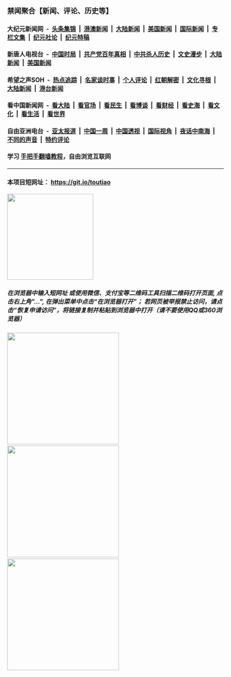 ### 禁闻聚合【新闻、评论、历史等】

#### 大纪元新闻网 &nbsp;-&nbsp; [头条集锦](indexes/E头条集锦.md?t=02281802) &nbsp;|&nbsp; [港澳新闻](indexes/E港澳新闻.md?t=02281802)  &nbsp;|&nbsp; [大陆新闻](indexes/E大陆新闻.md?t=02281802) &nbsp;|&nbsp; [美国新闻](indexes/E美国新闻.md?t=02281802) &nbsp;|&nbsp; [国际新闻](indexes/E国际新闻.md?t=02281802) &nbsp;|&nbsp; [专栏文集](indexes/E专栏文集.md?t=02281802) &nbsp;|&nbsp; [纪元社论](indexes/E纪元社论.md?t=02281802) &nbsp;|&nbsp; [纪元特稿](indexes/E纪元特稿.md?t=02281802) 

#### 新唐人电视台 &nbsp;-&nbsp; [中国时局](indexes/N中国时局.md?t=02281802) &nbsp;|&nbsp; [共产党百年真相](indexes/N共产党百年真相.md?t=02281802) &nbsp;|&nbsp; [中共杀人历史](indexes/N中共杀人历史.md?t=02281802) &nbsp;|&nbsp; [文史漫步](indexes/N文史漫步.md?t=02281802) &nbsp;|&nbsp; [大陆新闻](indexes/N大陆新闻.md?t=02281802) &nbsp;|&nbsp; [美国新闻](indexes/N美国新闻.md?t=02281802)

#### 希望之声SOH &nbsp;-&nbsp; [热点追踪](indexes/H热点追踪.md?t=02281802) &nbsp;|&nbsp; [名家谈时事](indexes/H名家谈时事.md?t=02281802) &nbsp;|&nbsp; [个人评论](indexes/H个人评论.md?t=02281802)  &nbsp;|&nbsp; [红朝解密](indexes/H红朝解密.md?t=02281802) &nbsp;|&nbsp; [文化寻根](indexes/H文化寻根.md?t=02281802) &nbsp;|&nbsp; [大陆新闻](indexes/H大陆新闻.md?t=02281802) &nbsp;|&nbsp; [港台新闻](indexes/H港台新闻.md?t=02281802)

#### 看中国新闻网 &nbsp;-&nbsp; [看大陆](indexes/S看大陆.md?t=02281802) &nbsp;|&nbsp; [看官场](indexes/S看官场.md?t=02281802) &nbsp;|&nbsp; [看民生](indexes/S看民生.md?t=02281802)  &nbsp;|&nbsp; [看博谈](indexes/S看博谈.md?t=02281802) &nbsp;|&nbsp; [看财经](indexes/S看财经.md?t=02281802) &nbsp;|&nbsp; [看史海](indexes/S看史海.md?t=02281802) &nbsp;|&nbsp; [看文化](indexes/S看文化.md?t=02281802) &nbsp;|&nbsp; [看生活](indexes/S看生活.md?t=02281802) &nbsp;|&nbsp; [看世界](indexes/S看世界.md?t=02281802)

#### 自由亚洲电台 &nbsp;-&nbsp; [亚太报道](indexes/R亚太报道.md?t=02281802) &nbsp;|&nbsp; [中国一周](indexes/R中国一周.md?t=02281802) &nbsp;|&nbsp; [中国透视](indexes/R中国透视.md?t=02281802)  &nbsp;|&nbsp; [国际视角](indexes/R国际视角.md?t=02281802) &nbsp;|&nbsp; [夜话中南海](indexes/R夜话中南海.md?t=02281802) &nbsp;|&nbsp; [不同的声音](indexes/R不同的声音.md?t=02281802) &nbsp;|&nbsp; [特约评论](indexes/R特约评论.md?t=02281802)

#### 学习 [手把手翻墙教程](https://github.com/gfw-breaker/guides/wiki)，自由浏览互联网

----

#### 本项目短网址： https://git.io/toutiao
<img src="https://raw.githubusercontent.com/gfw-breaker/banned-news/master/scripts/img/qr.png" width="200px"/>  

##### 在浏览器中输入短网址 或使用微信、支付宝等二维码工具扫描二维码打开页面, 点击右上角"...", 在弹出菜单中点击“在浏览器打开”； 若网页被举报禁止访问，请点击“恢复申请访问”，将链接复制并粘贴到浏览器中打开（请不要使用QQ或360浏览器）

<img src="https://raw.githubusercontent.com/gfw-breaker/banned-news/master/scripts/img/1.png" width="260px"/> &nbsp; <img src="https://raw.githubusercontent.com/gfw-breaker/banned-news/master/scripts/img/2.png" width="260px"/> &nbsp; <img src="https://raw.githubusercontent.com/gfw-breaker/banned-news/master/scripts/img/3.png" width="260px"/>
